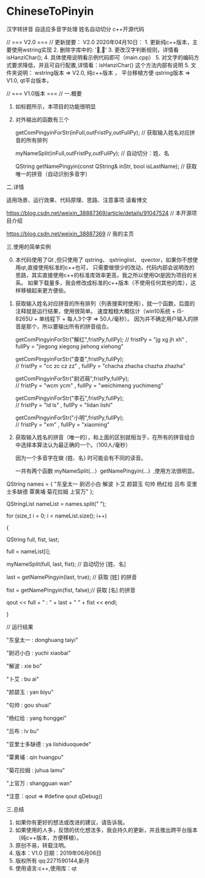 # ChineseToPinyin
汉字转拼音 自适应多音字处理 姓名自动切分 c++开源代码

// === V2.0 === //
更新提要：
	V2.0 2020年04月10日：
	1. 更新纯c++版本，主要使用wstring实现
	2. 删除字库中的: ','
	3. 更改汉字判断规则，详情看isHanziChar();
	4. 具体使用说明看示例代码即可（main.cpp）
	5. 对文字的编码方式要求降低，并且可自行配置,详情看：isHanziChar() 这个方法内部有说明
	5. 文件夹说明：
	wstring版本 => V2.0, 纯c++版本 ， 平台移植方便
	qstring版本 => V1.0, qt平台版本，
        

// === V1.0版本 === //
一.概要

1. 如标题所示，本项目的功能很明显
2. 对外输出的函数有三个

   getComPingyinForStr(inFull,outFristPy,outFullPy);              // 获取输入姓名对应拼音的所有排列
   
   myNameSplit(inFull,outFristPy,outFullPy);                      // 自动切分：姓、名
   
   QString getNamePingyin(const QString& inStr, bool isLastName); // 获取唯一的拼音（自动识别多音字）
 
   
二.详情

   适用场景、运行效果、代码原理、思路、注意事项 请看博文
   
   https://blog.csdn.net/weixin_38887369/article/details/91047524   // 本开源项目介绍
   
   https://blog.csdn.net/weixin_38887369                            // 我的主页
   
三.使用的简单实例

0. 本代码使用了Qt ,但只使用了 qstring、 qstringlist、 qvector，如果你不想使用qt,直接使用标准的c++也可，
   只需要做很少的改动，代码内部会说明改的思路，其实直接使用c++的标准库效率更高，我之所以使用Qt是因为项目的关系。
   如果下载量多，我会修改成标准的c++版本（不使用任何其他的库），这样移植起来更方便些。

1. 获取输入姓名对应拼音的所有排列（列表搜索时使用），就一个函数，后面的注释就是运行结果，使用很简单。
   速度粗糙大概估计（win10系统 + i5-8265U + 单线程下 + 每人3个字 => 50人/毫秒）。
   因为并不确定用户输入的拼音是那个，所以要输出所有的拼音组合。
   
   getComPingyinForStr("解红",fristPy,fullPy); 
   // fristPy =  "jg xg jh xh"  , fullPy =  "jiegong xiegong jiehong xiehong"
   
   getComPingyinForStr("查查",fristPy,fullPy);    
   // fristPy =  "cc zc cz zz"  , fullPy =  "chacha zhacha chazha zhazha"
   
   getComPingyinForStr("尉迟萌",fristPy,fullPy);  
   // fristPy =  "wcm ycm"  , fullPy =  "weichimeng yuchimeng"
   
   getComPingyinForStr("李石",fristPy,fullPy);    
   // fristPy =  "ld ls"  , fullPy =  "lidan lishi"
   
   getComPingyinForStr("小明",fristPy,fullPy);    
   // fristPy =  "xm"  , fullPy =  "xiaoming"
   
2. 获取输入姓名的拼音（唯一的），和上面的区别就相当于，在所有的拼音组合中选择本算法认为最正确的一个。（100人/毫秒）
   
   因为一个多音字在做 {姓、名}  时可能会有不同的读音。
   
   一共有两个函数 myNameSplit(...）getNamePingyin(...)  ,使用方法很明显。
   
QString names = { "东皇太一 尉迟小白 解波 卜艾 颜碧玉 句帅 杨红给 吕布 亚里士多缺德 覃黄埔 菊花拉姆 上官万" };

QStringList nameList = names.split(" ");   

for (size_t i = 0; i < nameList.size(); i++)

{

  QString full, fist, last;
  
  full = nameList[i];

  myNameSplit(full, last, fist);     // 自动切分 [姓、名]
  
  last = getNamePingyin(last, true); // 获取 [姓] 的拼音
  
  fist = getNamePingyin(fist, false);// 获取 [名] 的拼音

  qout << full + " : " + last + "  " + fist << endl;
  
}

// 运行结果

"东皇太一 : donghuang  taiyi"

"尉迟小白 : yuchi  xiaobai"

"解波 : xie  bo"

"卜艾 : bu  ai"

"颜碧玉 : yan  biyu"

"句帅 : gou  shuai"

"杨红给 : yang  honggei"

"吕布 : lv  bu"

"亚里士多缺德 : ya  lishiduoquede"

"覃黄埔 : qin  huangpu"

"菊花拉姆 : juhua  lamu"

"上官万 : shangguan  wan"

*注意：qout => #define qout qDebug()
	
三.总结

1. 如果你有更好的想法或改进的建议，请告诉我。
2. 如果使用的人多，反馈的优化想法多，我会持久的更新，并且推出跨平台版本（纯c++版本，方便移植）。
3. 原创不易，转载注明。 
4. 版本：V1.0   日期：2019年06月06日  
5. 版权所有 qq:2271590144,新月
4. 使用语言:c++,使用库：qt

